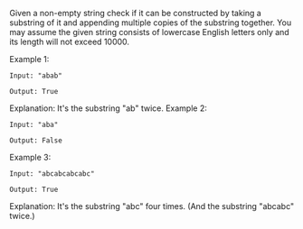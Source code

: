Given a non-empty string check if it can be constructed by taking a substring of it and appending
multiple copies of the substring together. You may assume the given string consists of lowercase
English letters only and its length will not exceed 10000.

Example 1:
```
Input: "abab"

Output: True
```
Explanation: It's the substring "ab" twice.
Example 2:
```
Input: "aba"

Output: False
```
Example 3:
```
Input: "abcabcabcabc"

Output: True
```
Explanation: It's the substring "abc" four times. (And the substring "abcabc" twice.)

